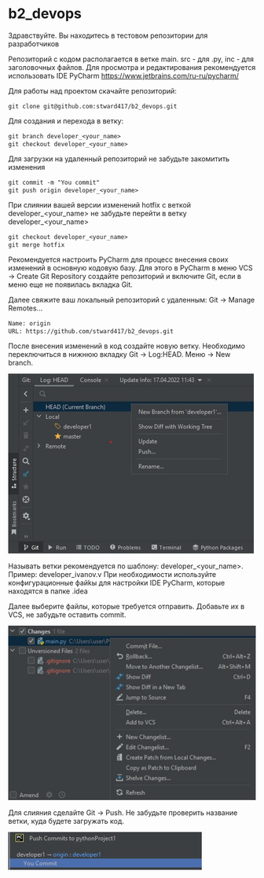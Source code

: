 # b2_devops

Здравствуйте. Вы находитесь в тестовом репозитории для разработчиков

Репозиторий с кодом располагается в ветке main.
src - для .py, inc - для заголовочных файлов.
Для просмотра и редактирования рекомендуется использовать IDE PyCharm https://www.jetbrains.com/ru-ru/pycharm/

Для работы над проектом скачайте репозиторий:
```
git clone git@github.com:stward417/b2_devops.git
```

Для создания и перехода в ветку:
```
git branch developer_<your_name>
git checkout developer_<your_name>
```

Для загрузки на удаленный репозиторий не забудьте закомитить изменения
```
git commit -m "You commit"
git push origin developer_<your_name>
```

При слиянии вашей версии изменений hotfix с веткой developer_<your_name> не забудьте перейти
в ветку developer_<your_name>
```
git checkout developer_<your_name>
git merge hotfix
```

Рекомендуется настроить PyCharm для процесс внесения своих изменений в основную кодовую базу.
Для этого в PyCharm в меню VCS -> Create Git Repository создайте репозиторий и включите Git, если в меню еще не появилась вкладка Git.

Далее свяжите ваш локальный репозиторий с удаленным: Git -> Manage Remotes... 
```
Name: origin
URL: https://github.com/stward417/b2_devops.git
```

После внесения изменений в код создайте новую ветку.
Необходимо переключиться в нижнюю вкладку Git -> Log:HEAD. Меню -> New branch.

![newbranch](https://github.com/stward417/b2_devops/blob/main/others/newbranch.jpg)

Называть ветки рекомендуется по шаблону: developer_<your_name>. Пример: developer_ivanov.v
При необходимости используйте конфигурационные файkы для настройки IDE PyCharm, которые находятся в папке .idea

Далее выберите файлы, которые требуется отправить. Добавьте их в VCS, не забудьте оставить commit.

![newbranch](https://github.com/stward417/b2_devops/blob/main/others/addfile.jpg)

Для слияния сделайте Git -> Push. Не забудьте проверить название ветки, куда будете загружать код.

![newbranch](https://github.com/stward417/b2_devops/blob/main/others/newpush.jpg)

